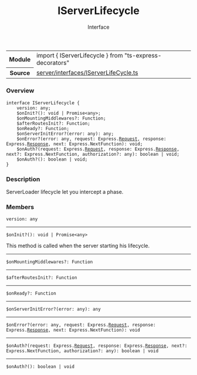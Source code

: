 <header class="symbol-info-header">    <h1 id="iserverlifecycle">IServerLifecycle</h1>    <label class="symbol-info-type-label interface">Interface</label>      </header>
<section class="symbol-info">      <table class="is-full-width">        <tbody>        <tr>          <th>Module</th>          <td>            <div class="lang-typescript">                <span class="token keyword">import</span> { IServerLifecycle }                 <span class="token keyword">from</span>                 <span class="token string">"ts-express-decorators"</span>                            </div>          </td>        </tr>        <tr>          <th>Source</th>          <td>            <a href="https://romakita.github.io/ts-express-decorators/#//blob/v2.18.2/src/server/interfaces/IServerLifeCycle.ts#L0-L0">                server/interfaces/IServerLifeCycle.ts            </a>        </td>        </tr>                </tbody>      </table>    </section>

### Overview

<pre><code class="typescript-lang"><span class="token keyword">interface</span> IServerLifecycle <span class="token punctuation">{</span>
    version<span class="token punctuation">:</span> <span class="token keyword">any</span><span class="token punctuation">;</span>
    $onInit?<span class="token punctuation">(</span><span class="token punctuation">)</span><span class="token punctuation">:</span> <span class="token keyword">void</span> | Promise<<span class="token keyword">any</span>><span class="token punctuation">;</span>
    $onMountingMiddlewares?<span class="token punctuation">:</span> Function<span class="token punctuation">;</span>
    $afterRoutesInit?<span class="token punctuation">:</span> Function<span class="token punctuation">;</span>
    $onReady?<span class="token punctuation">:</span> Function<span class="token punctuation">;</span>
    $onServerInitError?<span class="token punctuation">(</span>error<span class="token punctuation">:</span> <span class="token keyword">any</span><span class="token punctuation">)</span><span class="token punctuation">:</span> <span class="token keyword">any</span><span class="token punctuation">;</span>
    $onError?<span class="token punctuation">(</span>error<span class="token punctuation">:</span> <span class="token keyword">any</span><span class="token punctuation">,</span> request<span class="token punctuation">:</span> Express.<a href="#api/common/filters/request"><span class="token">Request</span></a><span class="token punctuation">,</span> response<span class="token punctuation">:</span> Express.<a href="#api/common/filters/response"><span class="token">Response</span></a><span class="token punctuation">,</span> next<span class="token punctuation">:</span> Express.NextFunction<span class="token punctuation">)</span><span class="token punctuation">:</span> <span class="token keyword">void</span><span class="token punctuation">;</span>
    $onAuth?<span class="token punctuation">(</span>request<span class="token punctuation">:</span> Express.<a href="#api/common/filters/request"><span class="token">Request</span></a><span class="token punctuation">,</span> response<span class="token punctuation">:</span> Express.<a href="#api/common/filters/response"><span class="token">Response</span></a><span class="token punctuation">,</span> next?<span class="token punctuation">:</span> Express.NextFunction<span class="token punctuation">,</span> authorization?<span class="token punctuation">:</span> <span class="token keyword">any</span><span class="token punctuation">)</span><span class="token punctuation">:</span> <span class="token keyword">boolean</span> | <span class="token keyword">void</span><span class="token punctuation">;</span>
    $onAuth?<span class="token punctuation">(</span><span class="token punctuation">)</span><span class="token punctuation">:</span> <span class="token keyword">boolean</span> | <span class="token keyword">void</span><span class="token punctuation">;</span>
<span class="token punctuation">}</span></code></pre>

### Description

ServerLoader lifecycle let you intercept a phase.

### Members

<div class="method-overview"><pre><code class="typescript-lang">version<span class="token punctuation">:</span> <span class="token keyword">any</span></code></pre></div>
<hr />
<div class="method-overview"><pre><code class="typescript-lang">$onInit?<span class="token punctuation">(</span><span class="token punctuation">)</span><span class="token punctuation">:</span> <span class="token keyword">void</span> | Promise<<span class="token keyword">any</span>></code></pre></div>
This method is called when the server starting his lifecycle.
<hr />
<div class="method-overview"><pre><code class="typescript-lang">$onMountingMiddlewares?<span class="token punctuation">:</span> Function</code></pre></div>
<hr />
<div class="method-overview"><pre><code class="typescript-lang">$afterRoutesInit?<span class="token punctuation">:</span> Function</code></pre></div>
<hr />
<div class="method-overview"><pre><code class="typescript-lang">$onReady?<span class="token punctuation">:</span> Function</code></pre></div>
<hr />
<div class="method-overview"><pre><code class="typescript-lang">$onServerInitError?<span class="token punctuation">(</span>error<span class="token punctuation">:</span> <span class="token keyword">any</span><span class="token punctuation">)</span><span class="token punctuation">:</span> <span class="token keyword">any</span></code></pre></div>
<hr />
<div class="method-overview"><pre><code class="typescript-lang">$onError?<span class="token punctuation">(</span>error<span class="token punctuation">:</span> <span class="token keyword">any</span><span class="token punctuation">,</span> request<span class="token punctuation">:</span> Express.<a href="#api/common/filters/request"><span class="token">Request</span></a><span class="token punctuation">,</span> response<span class="token punctuation">:</span> Express.<a href="#api/common/filters/response"><span class="token">Response</span></a><span class="token punctuation">,</span> next<span class="token punctuation">:</span> Express.NextFunction<span class="token punctuation">)</span><span class="token punctuation">:</span> <span class="token keyword">void</span></code></pre></div>
<hr />
<div class="method-overview"><pre><code class="typescript-lang">$onAuth?<span class="token punctuation">(</span>request<span class="token punctuation">:</span> Express.<a href="#api/common/filters/request"><span class="token">Request</span></a><span class="token punctuation">,</span> response<span class="token punctuation">:</span> Express.<a href="#api/common/filters/response"><span class="token">Response</span></a><span class="token punctuation">,</span> next?<span class="token punctuation">:</span> Express.NextFunction<span class="token punctuation">,</span> authorization?<span class="token punctuation">:</span> <span class="token keyword">any</span><span class="token punctuation">)</span><span class="token punctuation">:</span> <span class="token keyword">boolean</span> | <span class="token keyword">void</span></code></pre></div>
<hr />
<div class="method-overview"><pre><code class="typescript-lang">$onAuth?<span class="token punctuation">(</span><span class="token punctuation">)</span><span class="token punctuation">:</span> <span class="token keyword">boolean</span> | <span class="token keyword">void</span></code></pre></div>
